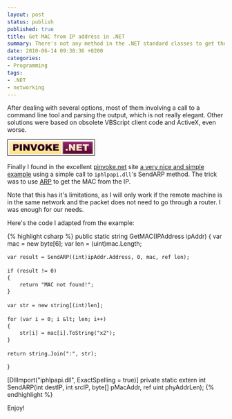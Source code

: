 ```yaml
---
layout: post
status: publish
published: true
title: Get MAC from IP address in .NET
summary: There's not any method in the .NET standard classes to get the MAC from the IP, so I explain how to get it using Windows native dlls
date: 2010-06-14 09:38:36 +0200
categories:
- Programming
tags:
- .NET
- networking
---
```

After dealing with several options, most of them involving a call to a command line tool and parsing the output, which is not really elegant. Other solutions were based on obsolete VBScript client code and ActiveX, even worse.

![Pinvoke.net](/images/pinvokelogo.png)

Finally I found in the excellent [pinvoke.net](http://www.pinvoke.net/) site [a very nice and simple example](http://www.pinvoke.net/default.aspx/iphlpapi.SendARP) using a simple call to `iphlpapi.dll`'s SendARP method. The trick was to use [ARP](http://en.wikipedia.org/wiki/Address_Resolution_Protocol) to get the MAC from the IP.

Note that this has it's limitations, as I will only work if the remote machine is in the same network and the packet does not need to go through a router. I was enough for our needs.

Here's the code I adapted from the example:

{% highlight csharp %}
public static string GetMAC(IPAddress ipAddr)
{
    var mac = new byte[6];
    var len = (uint)mac.Length;

    var result = SendARP((int)ipAddr.Address, 0, mac, ref len);

    if (result != 0)
    {
        return "MAC not found!";
    }

    var str = new string[(int)len];

    for (var i = 0; i &lt; len; i++)
    {
        str[i] = mac[i].ToString("x2");
    }

    return string.Join(":", str);
}

[DllImport("iphlpapi.dll", ExactSpelling = true)]
private static extern int SendARP(int destIP, int srcIP, byte[] pMacAddr, ref uint phyAddrLen);
{% endhighlight %}

Enjoy!